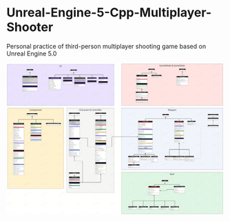 # Unreal-Engine-5-Cpp-Multiplayer-Shooter
Personal practice of third-person multiplayer shooting game based on Unreal Engine 5.0

![image](https://github.com/YXH6620/Unreal-Engine-5-Cpp-Multiplayer-Shooter/blob/main/whiteboard_exported_image.png)
